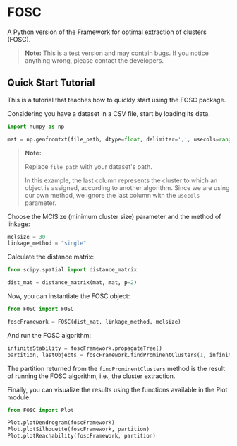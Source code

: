 # FOSC
A Python version of the Framework for optimal extraction of clusters (FOSC).

> **Note:**
> This is a test version and may contain bugs. If you notice anything wrong, please contact the developers.

## Quick Start Tutorial

This is a tutorial that teaches how to quickly start using the FOSC package.

Considering you have a dataset in a CSV file, start by loading its data.

```python
import numpy as np

mat = np.genfromtxt(file_path, dtype=float, delimiter=',', usecols=range(0, -1), missing_values=np.nan)
```

> **Note:**
>
> Replace `file_path` with your dataset's path.
>
> In this example, the last column represents the cluster to which an object is assigned, according to another algorithm. Since we are using our own method, we ignore the last column with the `usecols` parameter.

Choose the MClSize (minimum cluster size) parameter and the method of linkage:

```python
mclsize = 30
linkage_method = "single"
```

Calculate the distance matrix:

```python
from scipy.spatial import distance_matrix

dist_mat = distance_matrix(mat, mat, p=2)
```

Now, you can instantiate the FOSC object:

```python
from FOSC import FOSC

foscFramework = FOSC(dist_mat, linkage_method, mclsize)
```

And run the FOSC algorithm:

```python
infiniteStability = foscFramework.propagateTree()
partition, lastObjects = foscFramework.findProminentClusters(1, infiniteStability)
```

The partition returned from the `findProminentClusters` method is the result of running the FOSC algorithm, i.e., the cluster extraction.

Finally, you can visualize the results using the functions available in the Plot module:

```python
from FOSC import Plot

Plot.plotDendrogram(foscFramework)
Plot.plotSilhouette(foscFramework, partition)
Plot.plotReachability(foscFramework, partition)
```

